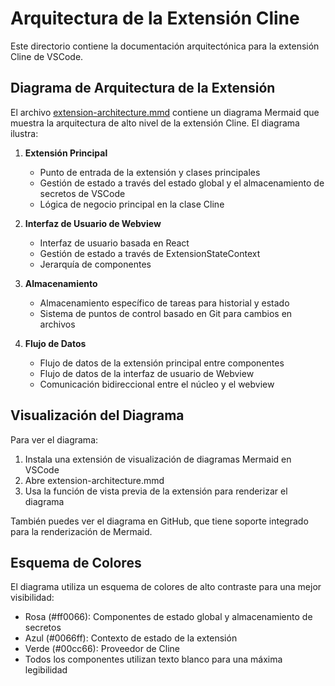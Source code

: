 # Arquitectura de la Extensión Cline

Este directorio contiene la documentación arquitectónica para la extensión Cline de VSCode.

## Diagrama de Arquitectura de la Extensión

El archivo [extension-architecture.mmd](./extension-architecture.mmd) contiene un diagrama Mermaid que muestra la arquitectura de alto nivel de la extensión Cline. El diagrama ilustra:

1. **Extensión Principal**
   - Punto de entrada de la extensión y clases principales
   - Gestión de estado a través del estado global y el almacenamiento de secretos de VSCode
   - Lógica de negocio principal en la clase Cline

2. **Interfaz de Usuario de Webview**
   - Interfaz de usuario basada en React
   - Gestión de estado a través de ExtensionStateContext
   - Jerarquía de componentes

3. **Almacenamiento**
   - Almacenamiento específico de tareas para historial y estado
   - Sistema de puntos de control basado en Git para cambios en archivos

4. **Flujo de Datos**
   - Flujo de datos de la extensión principal entre componentes
   - Flujo de datos de la interfaz de usuario de Webview
   - Comunicación bidireccional entre el núcleo y el webview

## Visualización del Diagrama

Para ver el diagrama:
1. Instala una extensión de visualización de diagramas Mermaid en VSCode
2. Abre extension-architecture.mmd
3. Usa la función de vista previa de la extensión para renderizar el diagrama

También puedes ver el diagrama en GitHub, que tiene soporte integrado para la renderización de Mermaid.

## Esquema de Colores

El diagrama utiliza un esquema de colores de alto contraste para una mejor visibilidad:
- Rosa (#ff0066): Componentes de estado global y almacenamiento de secretos
- Azul (#0066ff): Contexto de estado de la extensión
- Verde (#00cc66): Proveedor de Cline
- Todos los componentes utilizan texto blanco para una máxima legibilidad